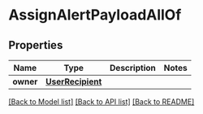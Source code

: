 # AssignAlertPayloadAllOf

## Properties
Name | Type | Description | Notes
------------ | ------------- | ------------- | -------------
**owner** | [**UserRecipient**](UserRecipient.md) |  | 

[[Back to Model list]](../README.md#documentation-for-models) [[Back to API list]](../README.md#documentation-for-api-endpoints) [[Back to README]](../README.md)



